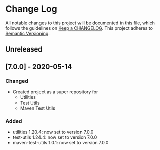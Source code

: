 # Change Log
All notable changes to this project will be documented in this file, which follows the guidelines 
on [Keep a CHANGELOG](http://keepachangelog.com/). This project adheres to 
[Semantic Versioning](http://semver.org/).

## Unreleased

## [7.0.0] - 2020-05-14

### Changed
- Created project as a super repository for 
    - Utilities
    - Test Utils 
    - Maven Test Utils
    
### Added
- utilities 1.20.4: now set to version 7.0.0
- test-utils 1.24.4: now set to version 7.0.0
- maven-test-utils 1.0.1: now set to version 7.0.0
